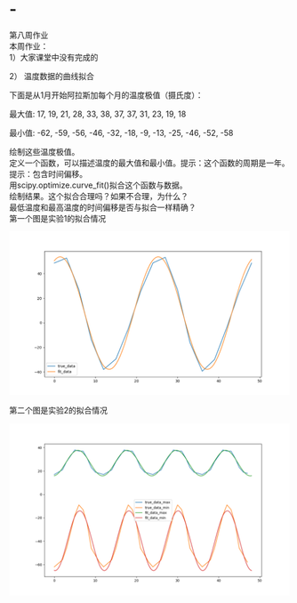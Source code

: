 # -
第八周作业  
本周作业：  
1）大家课堂中没有完成的  

2） 温度数据的曲线拟合  

下面是从1月开始阿拉斯加每个月的温度极值（摄氏度）：  

最大值: 17, 19, 21, 28, 33, 38, 37, 37, 31, 23, 19, 18  

最小值: -62, -59, -56, -46, -32, -18, -9, -13, -25, -46, -52, -58  

绘制这些温度极值。  
定义一个函数，可以描述温度的最大值和最小值。提示：这个函数的周期是一年。提示：包含时间偏移。  
用scipy.optimize.curve_fit()拟合这个函数与数据。  
绘制结果。这个拟合合理吗？如果不合理，为什么？  
最低温度和最高温度的时间偏移是否与拟合一样精确？   
第一个图是实验1的拟合情况  

![](https://github.com/zhangwenjunpython/picture/blob/master/Figure_1.png)  
  
第二个图是实验2的拟合情况  
  
![](https://github.com/zhangwenjunpython/picture/blob/master/Figure_2.png)  
